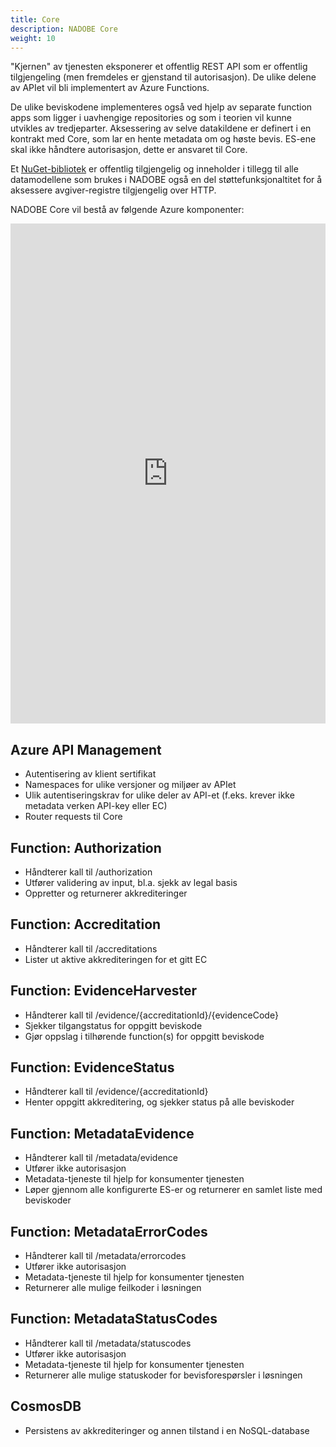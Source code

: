 ```yaml
---
title: Core
description: NADOBE Core
weight: 10
---
```


"Kjernen" av tjenesten eksponerer et offentlig REST API som er offentlig tilgjengeling (men fremdeles er gjenstand til autorisasjon). De ulike delene av APIet vil bli implementert av Azure Functions.

De ulike beviskodene implementeres også ved hjelp av separate function apps som ligger i uavhengige repositories og som i teorien vil kunne utvikles av tredjeparter. Aksessering av selve datakildene er definert i en kontrakt med Core, som lar en hente metadata om og høste bevis. ES-ene skal ikke håndtere autorisasjon, dette er ansvaret til Core.

Et [NuGet-bibliotek](https://www.nuget.org/packages/Altinn.Nadobe.Common/) er offentlig tilgjengelig og inneholder i tillegg til alle datamodellene som brukes i NADOBE også en del støttefunksjonaltitet for å aksessere avgiver-registre tilgjengelig over HTTP.

NADOBE Core vil bestå av følgende Azure komponenter:

<div style="width: 100%; height: 800px; margin: 10px 0; position: relative;"><iframe allowfullscreen frameborder="0" style="width:100%; height:800px" src="https://www.lucidchart.com/documents/embeddedchart/b2f665fe-1bae-4631-b099-d9be0db8cc80" id="ipBglfLMcFS5"></iframe></div>

## Azure API Management
* Autentisering av klient sertifikat
* Namespaces for ulike versjoner og miljøer av APIet
* Ulik autentiseringskrav for ulike deler av API-et (f.eks. krever ikke metadata verken API-key eller EC)
* Router requests til Core

## Function: Authorization
* Håndterer kall til /authorization
* Utfører validering av input, bl.a. sjekk av legal basis
* Oppretter og returnerer akkrediteringer

## Function: Accreditation
* Håndterer kall til /accreditations
* Lister ut aktive akkrediteringen for et gitt EC

## Function: EvidenceHarvester
* Håndterer kall til /evidence/{accreditationId}/{evidenceCode}
* Sjekker tilgangstatus for oppgitt beviskode
* Gjør oppslag i tilhørende function(s) for oppgitt beviskode

## Function: EvidenceStatus
* Håndterer kall til /evidence/{accreditationId}
* Henter oppgitt akkreditering, og sjekker status på alle beviskoder

## Function: MetadataEvidence
* Håndterer kall til /metadata/evidence
* Utfører ikke autorisasjon
* Metadata-tjeneste til hjelp for konsumenter tjenesten
* Løper gjennom alle konfigurerte ES-er og returnerer en samlet liste med beviskoder

## Function: MetadataErrorCodes
* Håndterer kall til /metadata/errorcodes
* Utfører ikke autorisasjon
* Metadata-tjeneste til hjelp for konsumenter tjenesten
* Returnerer alle mulige feilkoder i løsningen

## Function: MetadataStatusCodes
* Håndterer kall til /metadata/statuscodes
* Utfører ikke autorisasjon
* Metadata-tjeneste til hjelp for konsumenter tjenesten
* Returnerer alle mulige statuskoder for bevisforespørsler i løsningen

## CosmosDB
* Persistens av akkrediteringer og annen tilstand i en NoSQL-database